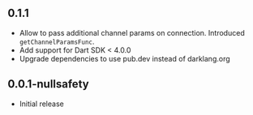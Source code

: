 ## 0.1.1

- Allow to pass additional channel params on connection. Introduced `getChannelParamsFunc`.
- Add support for Dart SDK < 4.0.0
- Upgrade dependencies to use pub.dev instead of darklang.org

## 0.0.1-nullsafety

- Initial release
